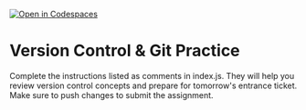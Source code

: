 [![Open in Codespaces](https://classroom.github.com/assets/launch-codespace-2972f46106e565e64193e422d61a12cf1da4916b45550586e14ef0a7c637dd04.svg)](https://classroom.github.com/open-in-codespaces?assignment_repo_id=20410304)
# Version Control & Git Practice
Complete the instructions listed as comments in index.js. They will help you review version control concepts and prepare for tomorrow's entrance ticket.
Make sure to push changes to submit the assignment.
